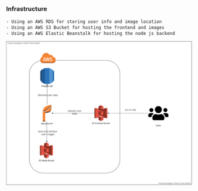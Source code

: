 ### Infrastructure
```
- Using an AWS RDS for storing user info and image location
- Using an AWS S3 Bucket for hosting the frontend and images
- Using an AWS Elastic Beanstalk for hosting the node js backend 
```
![Architecture Diagram](../screenshots/ArchitectureDiagram.png)